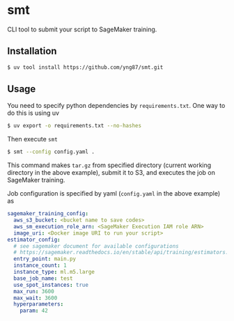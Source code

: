 # smt

CLI tool to submit your script to SageMaker training.

## Installation
```bash
$ uv tool install https://github.com/yng87/smt.git
```

## Usage

You need to specify python dependencies by `requirements.txt`. One way to do this is using uv
```bash
$ uv export -o requirements.txt --no-hashes
```

Then execute `smt`
```bash
$ smt --config config.yaml .
```

This command makes `tar.gz` from specified directory (current working directory in the above example), submit it to S3, and executes the job on SageMaker training.

Job configuration is specified by yaml (`config.yaml` in the above example) as
```yaml
sagemaker_training_config:
  aws_s3_bucket: <bucket name to save codes>
  aws_sm_execution_role_arn: <SageMaker Execution IAM role ARN>
  image_uri: <Docker image URI to run your script>
estimator_config:
  # see sagemaker document for available configurations
  # https://sagemaker.readthedocs.io/en/stable/api/training/estimators.html#sagemaker.estimator.Estimator
  entry_point: main.py
  instance_count: 1
  instance_type: ml.m5.large
  base_job_name: test
  use_spot_instances: true
  max_run: 3600
  max_wait: 3600
  hyperparameters:
    param: 42
```

